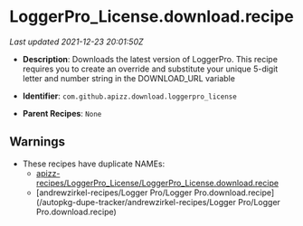 # LoggerPro_License.download.recipe

_Last updated 2021-12-23 20:01:50Z_

- **Description**: Downloads the latest version of LoggerPro. This recipe requires you to create an override and substitute your unique 5-digit letter and number string in the DOWNLOAD_URL variable

- **Identifier**: `com.github.apizz.download.loggerpro_license`

- **Parent Recipes**: `None`


## Warnings

- These recipes have duplicate NAMEs:
    - [apizz-recipes/LoggerPro_License/LoggerPro_License.download.recipe](/autopkg-dupe-tracker/apizz-recipes/LoggerPro_License/LoggerPro_License.download.recipe)
    - [andrewzirkel-recipes/Logger Pro/Logger Pro.download.recipe](/autopkg-dupe-tracker/andrewzirkel-recipes/Logger Pro/Logger Pro.download.recipe)
